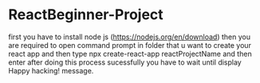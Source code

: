 ﻿# ReactBeginner-Project

first you have to install node js (https://nodejs.org/en/download)
then you are required to open command prompt in folder that u want to create your react app and then type 
    npx create-react-app reactProjectName
and then enter
after doing this process sucessfully you have to wait until display
  Happy hacking!
message.
